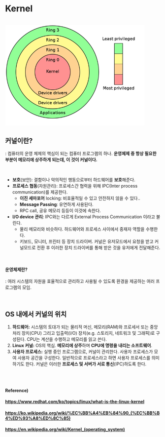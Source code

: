 # Kernel

<br>

<img src="./images/rings.png" alt="File:Priv rings.svg" style="zoom:67%;" /> 

<br>

## 커널이란?

: 컴퓨터의 운영 체제의 핵심이 되는 컴퓨터 프로그램의 하나. **운영체제 중 항상 필요한 부분이 메모리에 상주하게 되는데, 이 것이 커널이다.**

<br>

* **보호**(보안): 결함이나 악의적인 행동으로부터 하드웨어를 **보호**해준다.
* **프로세스 협동**(자원관리): 프로세스간 협력을 위해 IPC(Inter process communication)를 제공한다.
  * **이진 세마포어** locking: 비효율적일 수 있고 안전하지 않을 수 있다..
  * **Message Passing**: 유연하게 사용된다.
  * RPC call, 공유 메모리 등등이 이것에 속한다.
* **I/O device 관리**: IPC와는 다르게 External Process Communication 이라고 불린다.
  * 물리 메모리와 비슷하다. 하드웨어와 프로세스 사이에서 중재자 역할을 수행한다.
  * 키보드, 모니터, 프린터 등 장치 드라이버. 커널은 유저모드에서 요청을 받고 커널모드로 전환 후 이러한 장치 드라이버를 통해 받은 것을 유저에게 전달해준다.

<br>

#### 운영체제란?

: 여러 시스템의 자원을 효율적으로 관리하고 사용될 수 있도록 환경을 제공하는 여러 프로그램의 모임.

<br>

## OS 내에서 커널의 위치

1. **하드웨어:** 시스템의 토대가 되는 물리적 머신, 메모리(RAM)와 프로세서 또는 중앙 처리 장치(CPU) 그리고 입출력(I/O) 장치(e.g. 스토리지, 네트워크 및 그래픽)로 구성된다. CPU는 계산을 수행하고 메모리를 읽고 쓴다.
2. **Linux 커널:** OS의 핵심. **메모리에 상주**하며 **CPU에 명령을 내리는 소프트웨어**.
3. **사용자 프로세스:** 실행 중인 프로그램으로, 커널이 관리한다. 사용자 프로세스가 모여 사용자 공간을 구성한다. 일반적으로 프로세스라고 하면 사용자 프로세스를 의미하기도 한다. 커널은 이러한 **프로세스 및 서버가 서로 통신**(IPC)하도록 한다.

<br><br>

#### Reference)

#### https://www.redhat.com/ko/topics/linux/what-is-the-linux-kernel

#### https://ko.wikipedia.org/wiki/%EC%BB%A4%EB%84%90_(%EC%BB%B4%ED%93%A8%ED%8C%85)

#### https://en.wikipedia.org/wiki/Kernel_(operating_system)

